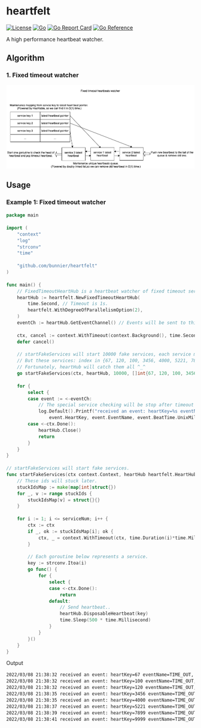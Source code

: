 # heartfelt

[![License](https://img.shields.io/badge/license-MIT-brightgreen.svg?style=flat)](https://opensource.org/licenses/MIT)
[![Go](https://github.com/bunnier/heartfelt/actions/workflows/go.yml/badge.svg)](https://github.com/bunnier/heartfelt/actions/workflows/go.yml)
[![Go Report Card](https://goreportcard.com/badge/github.com/bunnier/heartfelt)](https://goreportcard.com/report/github.com/bunnier/heartfelt)
[![Go Reference](https://pkg.go.dev/badge/github.com/bunnier/heartfelt.svg)](https://pkg.go.dev/github.com/bunnier/heartfelt)

A high performance heartbeat watcher.

## Algorithm

### 1. Fixed timeout watcher

![Algorithm](./docs/fixedtime_algorithm.png)

## Usage

### Example 1: Fixed timeout watcher

```go
package main

import (
	"context"
	"log"
	"strconv"
	"time"

	"github.com/bunnier/heartfelt"
)

func main() {
	// FixedTimeoutHeartHub is a heartbeat watcher of fixed timeout service.
	heartHub := heartfelt.NewFixedTimeoutHeartHub(
		time.Second, // Timeout is 1s.
		heartfelt.WithDegreeOfParallelismOption(2),
	)
	eventCh := heartHub.GetEventChannel() // Events will be sent to this channel later.

	ctx, cancel := context.WithTimeout(context.Background(), time.Second*15) // For exit this example.
	defer cancel()

	// startFakeServices will start 10000 fake services, each service make heartbeat in 200ms regularly.
	// But these services: index in {67, 120, 100, 3456, 4000, 5221, 7899, 9999} will stop work after {its_id} ms.
	// Fortunately, heartHub will catch them all ^_^
	go startFakeServices(ctx, heartHub, 10000, []int{67, 120, 100, 3456, 4000, 5221, 7899, 9999})

	for {
		select {
		case event := <-eventCh:
			// The special service checking will be stop after timeout or heartHub.Remove(key) be called manually.
			log.Default().Printf("received an event: heartKey=%s eventName=%s, lastBeatTime=%d, eventTime=%d, foundTime=%d",
				event.HeartKey, event.EventName, event.BeatTime.UnixMilli(), event.EventTime.UnixMilli(), event.EventTime.UnixMilli()-event.BeatTime.UnixMilli())
		case <-ctx.Done():
			heartHub.Close()
			return
		}
	}
}

// startFakeServices will start fake services.
func startFakeServices(ctx context.Context, heartHub heartfelt.HeartHub, serviceNum int, stuckIds []int) {
	// These ids will stuck later.
	stuckIdsMap := make(map[int]struct{})
	for _, v := range stuckIds {
		stuckIdsMap[v] = struct{}{}
	}

	for i := 1; i <= serviceNum; i++ {
		ctx := ctx
		if _, ok := stuckIdsMap[i]; ok {
			ctx, _ = context.WithTimeout(ctx, time.Duration(i)*time.Millisecond)
		}

		// Each goroutine below represents a service.
		key := strconv.Itoa(i)
		go func() {
			for {
				select {
				case <-ctx.Done():
					return
				default:
					// Send heartbeat..
					heartHub.DisposableHeartbeat(key)
					time.Sleep(500 * time.Millisecond)
				}
			}
		}()
	}
}
```

Output

```bash
2022/03/08 21:38:32 received an event: heartKey=67 eventName=TIME_OUT, lastBeatTime=1646746711297, eventTime=1646746712297, foundTime=1000
2022/03/08 21:38:32 received an event: heartKey=100 eventName=TIME_OUT, lastBeatTime=1646746711297, eventTime=1646746712297, foundTime=1000
2022/03/08 21:38:32 received an event: heartKey=120 eventName=TIME_OUT, lastBeatTime=1646746711297, eventTime=1646746712297, foundTime=1000
2022/03/08 21:38:35 received an event: heartKey=3456 eventName=TIME_OUT, lastBeatTime=1646746714305, eventTime=1646746715305, foundTime=1000
2022/03/08 21:38:35 received an event: heartKey=4000 eventName=TIME_OUT, lastBeatTime=1646746714807, eventTime=1646746715807, foundTime=1000
2022/03/08 21:38:37 received an event: heartKey=5221 eventName=TIME_OUT, lastBeatTime=1646746716310, eventTime=1646746717310, foundTime=1000
2022/03/08 21:38:39 received an event: heartKey=7899 eventName=TIME_OUT, lastBeatTime=1646746718818, eventTime=1646746719818, foundTime=1000
2022/03/08 21:38:41 received an event: heartKey=9999 eventName=TIME_OUT, lastBeatTime=1646746720821, eventTime=1646746721821, foundTime=1000
```
